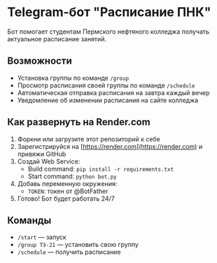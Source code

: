 
# Telegram-бот "Расписание ПНК"

Бот помогает студентам Пермского нефтяного колледжа получать актуальное расписание занятий.

## Возможности
- Установка группы по команде `/group`
- Просмотр расписания своей группы по команде `/schedule`
- Автоматическая отправка расписания на завтра каждый вечер
- Уведомление об изменении расписания на сайте колледжа

## Как развернуть на Render.com

1. Форкни или загрузите этот репозиторий к себе
2. Зарегистрируйся на [https://render.com](https://render.com) и привяжи GitHub
3. Создай Web Service:
   - Build command: `pip install -r requirements.txt`
   - Start command: `python bot.py`
4. Добавь переменную окружения:
   - `TOKEN`: токен от @BotFather
5. Готово! Бот будет работать 24/7

## Команды
- `/start` — запуск
- `/group ТЭ-21` — установить свою группу
- `/schedule` — получить расписание
